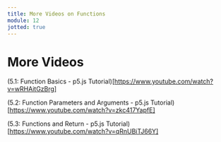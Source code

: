 ```yaml
---
title: More Videos on Functions
module: 12
jotted: true
---
```


# More Videos

(5.1: Function Basics - p5.js Tutorial)[https://www.youtube.com/watch?v=wRHAitGzBrg]

(5.2: Function Parameters and Arguments - p5.js Tutorial)[https://www.youtube.com/watch?v=zkc417YapfE]

(5.3: Functions and Return - p5.js Tutorial)[https://www.youtube.com/watch?v=qRnUBiTJ66Y]



